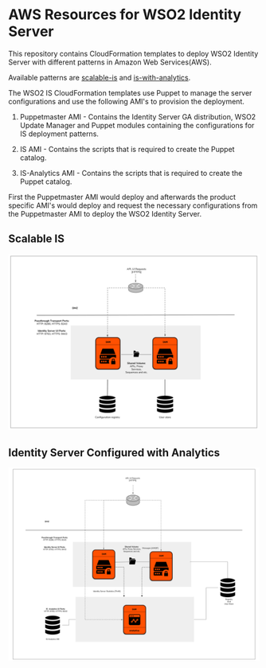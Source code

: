 # AWS Resources for WSO2 Identity Server

This repository contains CloudFormation templates to deploy WSO2 Identity Server with different patterns in Amazon Web Services(AWS).

Available patterns are [scalable-is](https://github.com/wso2/aws-is/tree/master/scalable-is) and [is-with-analytics](https://github.com/wso2/aws-is/tree/master/is-with-analytics).

The WSO2 IS CloudFormation templates use Puppet to manage the server configurations and use the following AMI's to provision the deployment.

1. Puppetmaster AMI - Contains the Identity Server GA distribution, WSO2 Update Manager and Puppet modules containing the configurations for IS deployment patterns.

2. IS AMI - Contains the scripts that is required to create the Puppet catalog.

3. IS-Analytics AMI - Contains the scripts that is required to create the Puppet catalog.

First the Puppetmaster AMI would deploy and afterwards the product specific AMI's would deploy and request the necessary configurations from the Puppetmaster AMI to deploy the WSO2 Identity Server.

## Scalable IS

![pattern1](images/is-pattern1.png)

## Identity Server Configured with Analytics

![pattern2](images/is-pattern2.png)
